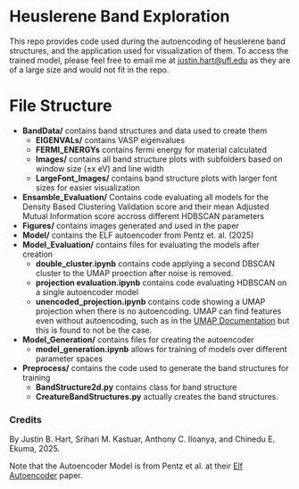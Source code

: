 # Heuslerene Band Exploration

This repo provides code used during the autoencoding of heuslerene band structures, and the application used for visualization of them. To access the trained model, please feel free to email me at justin.hart@ufl.edu as they are of a large size and would not fit in the repo.

# File Structure
- **BandData/**   contains band structures and data used to create them
    - **EIGENVALs/** contains VASP eigenvalues 
    - **FERMI_ENERGYs** contains fermi energy for material calculated
    - **Images/** contains all band structure plots with subfolders based on window size (&#177;x eV) and line width
    - **LargeFont_Images/** contains band structure plots with larger font sizes for easier visualization
- **Ensamble_Evaluation/** Contains code evaluating all models for the Density Based Clustering Validation score and their mean Adjusted Mutual Information score accross different HDBSCAN parameters
- **Figures/** contains images generated and used in the paper 
- **Model/** contains the ELF autoencoder from Pentz et. al. (2025)
- **Model_Evaluation/** contains files for evaluating the models after creation
    - **double_cluster.ipynb** contains code applying a second DBSCAN cluster to the UMAP proection after noise is removed.
    - **projection evaluation.ipynb** contains code evaluating HDBSCAN on a single autoencoder model
    - **unencoded_projection.ipynb** contains code showing a UMAP projection when there is no autoencoding. UMAP can find features even without autoencoding, such as in the [UMAP Documentation](https://umap-learn.readthedocs.io/en/latest/basic_usage.html) but this is found to not be the case.
- **Model_Generation/** contains files for creating the autoencoder
    - **model_generation.ipynb** allows for training of models over different parameter spaces
- **Preprocess/** contains the code used to generate the band structures for training
    - **BandStructure2d.py** contains class for band structure
    - **CreatureBandStructures.py** actually creates the band structures.


### Credits
By Justin B. Hart, Srihari M. Kastuar, Anthony C. Iloanya, and Chinedu E. Ekuma, 2025.

 Note that the Autoencoder Model is from Pentz et al. at their [Elf Autoencoder](https://doi.org/10.1038/s42005-025-01936-2) paper. 
